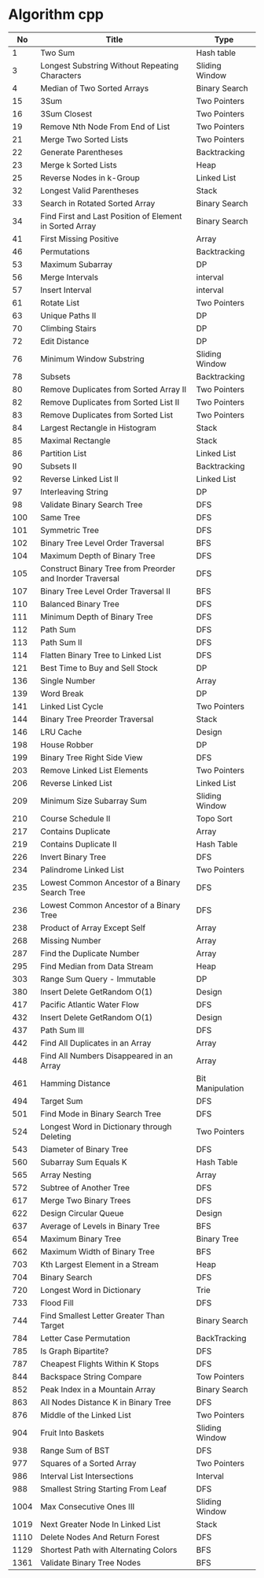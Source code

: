 # Algorithm cpp

| No   | Title                                                     | Type             |
| ---- | --------------------------------------------------------- | ---------------- |
| 1    | Two Sum                                                   | Hash table       |
| 3    | Longest Substring Without Repeating Characters            | Sliding Window   |
| 4    | Median of Two Sorted Arrays                               | Binary Search    |
| 15   | 3Sum                                                      | Two Pointers     |
| 16   | 3Sum Closest                                              | Two Pointers     |
| 19   | Remove Nth Node From End of List                          | Two Pointers     |
| 21   | Merge Two Sorted Lists                                    | Two Pointers     |
| 22   | Generate Parentheses                                      | Backtracking     |
| 23   | Merge k Sorted Lists                                      | Heap             |
| 25   | Reverse Nodes in k-Group                                  | Linked List      |
| 32   | Longest Valid Parentheses                                 | Stack            |
| 33   | Search in Rotated Sorted Array                            | Binary Search    |
| 34   | Find First and Last Position of Element in Sorted Array   | Binary Search    |
| 41   | First Missing Positive                                    | Array            |
| 46   | Permutations                                              | Backtracking     |
| 53   | Maximum Subarray                                          | DP               |
| 56   | Merge Intervals                                           | interval         |
| 57   | Insert Interval                                           | interval         |
| 61   | Rotate List                                               | Two Pointers     |
| 63   | Unique Paths II                                           | DP               |
| 70   | Climbing Stairs                                           | DP               |
| 72   | Edit Distance                                             | DP               |
| 76   | Minimum Window Substring                                  | Sliding Window   |
| 78   | Subsets                                                   | Backtracking     |
| 80   | Remove Duplicates from Sorted Array II                    | Two Pointers     |
| 82   | Remove Duplicates from Sorted List II                     | Two Pointers     |
| 83   | Remove Duplicates from Sorted List                        | Two Pointers     |
| 84   | Largest Rectangle in Histogram                            | Stack            |
| 85   | Maximal Rectangle                                         | Stack            |
| 86   | Partition List                                            | Linked List      |
| 90   | Subsets II                                                | Backtracking     |
| 92   | Reverse Linked List II                                    | Linked List      |
| 97   | Interleaving String                                       | DP               |
| 98   | Validate Binary Search Tree                               | DFS              |
| 100  | Same Tree                                                 | DFS              |
| 101  | Symmetric Tree                                            | DFS              |
| 102  | Binary Tree Level Order Traversal                         | BFS              |
| 104  | Maximum Depth of Binary Tree                              | DFS              |
| 105  | Construct Binary Tree from Preorder and Inorder Traversal | DFS              |
| 107  | Binary Tree Level Order Traversal II                      | BFS              |
| 110  | Balanced Binary Tree                                      | DFS              |
| 111  | Minimum Depth of Binary Tree                              | DFS              |
| 112  | Path Sum                                                  | DFS              |
| 113  | Path Sum II                                               | DFS              |
| 114  | Flatten Binary Tree to Linked List                        | DFS              |
| 121  | Best Time to Buy and Sell Stock                           | DP               |
| 136  | Single Number                                             | Array            |
| 139  | Word Break                                                | DP               |
| 141  | Linked List Cycle                                         | Two Pointers     |
| 144  | Binary Tree Preorder Traversal                            | Stack            |
| 146  | LRU Cache                                                 | Design           |
| 198  | House Robber                                              | DP               |
| 199  | Binary Tree Right Side View                               | DFS              |
| 203  | Remove Linked List Elements                               | Two Pointers     |
| 206  | Reverse Linked List                                       | Linked List      |
| 209  | Minimum Size Subarray Sum                                 | Sliding Window   |
| 210  | Course Schedule II                                        | Topo Sort        |
| 217  | Contains Duplicate                                        | Array            |
| 219  | Contains Duplicate II                                     | Hash Table       |
| 226  | Invert Binary Tree                                        | DFS              |
| 234  | Palindrome Linked List                                    | Two Pointers     |
| 235  | Lowest Common Ancestor of a Binary Search Tree            | DFS              |
| 236  | Lowest Common Ancestor of a Binary Tree                   | DFS              |
| 238  | Product of Array Except Self                              | Array            |
| 268  | Missing Number                                            | Array            |
| 287  | Find the Duplicate Number                                 | Array            |
| 295  | Find Median from Data Stream                              | Heap             |
| 303  | Range Sum Query - Immutable                               | DP               |
| 380  | Insert Delete GetRandom O(1)                              | Design           |
| 417  | Pacific Atlantic Water Flow                               | DFS              |
| 432  | Insert Delete GetRandom O(1)                              | Design           |
| 437  | Path Sum III                                              | DFS              |
| 442  | Find All Duplicates in an Array                           | Array            |
| 448  | Find All Numbers Disappeared in an Array                  | Array            |
| 461  | Hamming Distance                                          | Bit Manipulation |
| 494  | Target Sum                                                | DFS              |
| 501  | Find Mode in Binary Search Tree                           | DFS              |
| 524  | Longest Word in Dictionary through Deleting               | Two Pointers     |
| 543  | Diameter of Binary Tree                                   | DFS              |
| 560  | Subarray Sum Equals K                                     | Hash Table       |
| 565  | Array Nesting                                             | Array            |
| 572  | Subtree of Another Tree                                   | DFS              |
| 617  | Merge Two Binary Trees                                    | DFS              |
| 622  | Design Circular Queue                                     | Design           |
| 637  | Average of Levels in Binary Tree                          | BFS              |
| 654  | Maximum Binary Tree                                       | Binary Tree      |
| 662  | Maximum Width of Binary Tree                              | BFS              |
| 703  | Kth Largest Element in a Stream                           | Heap             |
| 704  | Binary Search                                             | DFS              |
| 720  | Longest Word in Dictionary                                | Trie             |
| 733  | Flood Fill                                                | DFS              |
| 744  | Find Smallest Letter Greater Than Target                  | Binary Search    |
| 784  | Letter Case Permutation                                   | BackTracking     |
| 785  | Is Graph Bipartite?                                       | DFS              |
| 787  | Cheapest Flights Within K Stops                           | DFS              |
| 844  | Backspace String Compare                                  | Tow Pointers     |
| 852  | Peak Index in a Mountain Array                            | Binary Search    |
| 863  | All Nodes Distance K in Binary Tree                       | DFS              |
| 876  | Middle of the Linked List                                 | Two Pointers     |
| 904  | Fruit Into Baskets                                        | Sliding Window   |
| 938  | Range Sum of BST                                          | DFS              |
| 977  | Squares of a Sorted Array                                 | Two Pointers     |
| 986  | Interval List Intersections                               | Interval         |
| 988  | Smallest String Starting From Leaf                        | DFS              |
| 1004 | Max Consecutive Ones III                                  | Sliding Window   |
| 1019 | Next Greater Node In Linked List                          | Stack            |
| 1110 | Delete Nodes And Return Forest                            | DFS              |
| 1129 | Shortest Path with Alternating Colors                     | BFS              |
| 1361 | Validate Binary Tree Nodes                                | BFS              |
